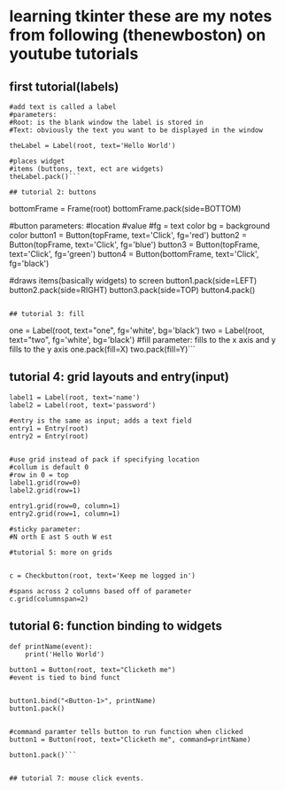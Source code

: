 # learning tkinter these are my notes from following (thenewboston) on youtube tutorials




## first tutorial(labels)
```
#add text is called a label
#parameters: 
#Root: is the blank window the label is stored in
#Text: obviously the text you want to be displayed in the window

theLabel = Label(root, text='Hello World')

#places widget
#items (buttons, text, ect are widgets)
theLabel.pack()```

## tutorial 2: buttons

```
bottomFrame = Frame(root)
bottomFrame.pack(side=BOTTOM)

#button parameters:
#location
#value
#fg = text color bg = background color
button1 = Button(topFrame, text='Click', fg='red')
button2 = Button(topFrame, text='Click', fg='blue')
button3 = Button(topFrame, text='Click', fg='green')
button4 = Button(bottomFrame, text='Click', fg='black')


#draws items(basically widgets) to screen
button1.pack(side=LEFT)
button2.pack(side=RIGHT)
button3.pack(side=TOP)
button4.pack()
```

## tutorial 3: fill

```
one = Label(root, text="one", fg='white', bg='black')
two = Label(root, text="two", fg='white', bg='black')
#fill parameter: fills to the x axis and y fills to the y axis
one.pack(fill=X)
two.pack(fill=Y)```


## tutorial 4: grid layouts and entry(input)


```
label1 = Label(root, text='name')
label2 = Label(root, text='password')

#entry is the same as input; adds a text field
entry1 = Entry(root)
entry2 = Entry(root)


#use grid instead of pack if specifying location
#collum is default 0
#row in 0 = top
label1.grid(row=0)
label2.grid(row=1)

entry1.grid(row=0, column=1)
entry2.grid(row=1, column=1)

#sticky parameter:
#N orth E ast S outh W est

#tutorial 5: more on grids


c = Checkbutton(root, text='Keep me logged in')

#spans across 2 columns based off of parameter
c.grid(columnspan=2)
```


## tutorial 6: function binding to widgets



```#event param is alternate method
def printName(event):
    print('Hello World')

button1 = Button(root, text="Clicketh me")
#event is tied to bind funct


button1.bind("<Button-1>", printName)
button1.pack()


#command paramter tells button to run function when clicked
button1 = Button(root, text="Clicketh me", command=printName)

button1.pack()```


## tutorial 7: mouse click events.


